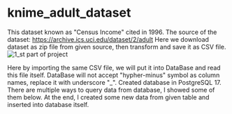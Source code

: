 # knime_adult_dataset
This dataset known as "Census Income" cited in 1996. 
The source of the dataset: https://archive.ics.uci.edu/dataset/2/adult
Here we download dataset as zip file from given source, then transform and save it as CSV file.
![1_st part of project](https://github.com/user-attachments/assets/5801813d-8a81-483c-9266-fa8376b1afcc)


Here by importing the same CSV file, we will put it into DataBase and read this file itself.
DataBase will not accept "hypher-minus" symbol as column names, replace it with underscore "_".
Created database in PostgreSQL 17. 
There are multiple ways to query data from database, I showed some of them below.
At the end, I created some new data from given table and inserted into database itself.

